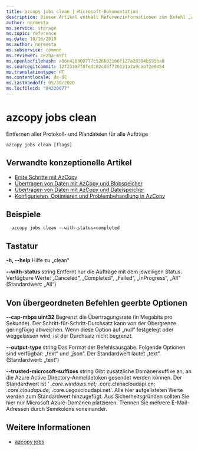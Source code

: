 ```yaml
---
title: azcopy jobs clean | Microsoft-Dokumentation
description: Dieser Artikel enthält Referenzinformationen zum Befehl „azcopy jobs clean“.
author: normesta
ms.service: storage
ms.topic: reference
ms.date: 10/16/2019
ms.author: normesta
ms.subservice: common
ms.reviewer: zezha-msft
ms.openlocfilehash: a06e428908777c526602166f127a28304b595ba0
ms.sourcegitcommit: 12f23307f8fedc02cd6f736121a2a9cea72e9454
ms.translationtype: HT
ms.contentlocale: de-DE
ms.lasthandoff: 05/30/2020
ms.locfileid: "84220077"
---
```

# <a name="azcopy-jobs-clean"></a>azcopy jobs clean

Entfernen aller Protokoll- und Plandateien für alle Aufträge

```
azcopy jobs clean [flags]
```

## <a name="related-conceptual-articles"></a>Verwandte konzeptionelle Artikel

- [Erste Schritte mit AzCopy](storage-use-azcopy-v10.md)
- [Übertragen von Daten mit AzCopy und Blobspeicher](storage-use-azcopy-blobs.md)
- [Übertragen von Daten mit AzCopy und Dateispeicher](storage-use-azcopy-files.md)
- [Konfigurieren, Optimieren und Problembehandlung in AzCopy](storage-use-azcopy-configure.md)

## <a name="examples"></a>Beispiele

```
  azcopy jobs clean --with-status=completed
```

## <a name="options"></a>Tastatur

**-h, --help**                Hilfe zu „clean“

**--with-status** string   Entfernt nur die Aufträge mit dem jeweiligen Status. Verfügbare Werte: „Canceled“, „Completed“, „Failed“, „InProgress“, „All“ (Standardwert: „All“)

## <a name="options-inherited-from-parent-commands"></a>Von übergeordneten Befehlen geerbte Optionen

**--cap-mbps uint32**      Begrenzt die Übertragungsrate (in Megabits pro Sekunde). Der Schritt-für-Schritt-Durchsatz kann von der Obergrenze geringfügig abweichen. Wenn diese Option auf „null“ festgelegt oder weggelassen wird, ist der Durchsatz nicht begrenzt.

**--output-type** string   Das Format der Befehlsausgabe. Folgende Optionen sind verfügbar: „text“ und „json“. Der Standardwert lautet „text“. (Standardwert: „text“)

**--trusted-microsoft-suffixes** string   Gibt zusätzliche Domänensuffixe an, an die Azure Active Directory-Anmeldetoken gesendet werden können.  Der Standardwert ist ' *.core.windows.net;* .core.chinacloudapi.cn; *.core.cloudapi.de;* .core.usgovcloudapi.net'. Alle hier aufgelisteten Werte werden zum Standardwert hinzugefügt. Aus Sicherheitsgründen sollten Sie hier nur Microsoft Azure-Domänen platzieren. Trennen Sie mehrere E-Mail-Adressen durch Semikolons voneinander.

## <a name="see-also"></a>Weitere Informationen

- [azcopy jobs](storage-ref-azcopy-jobs.md)
